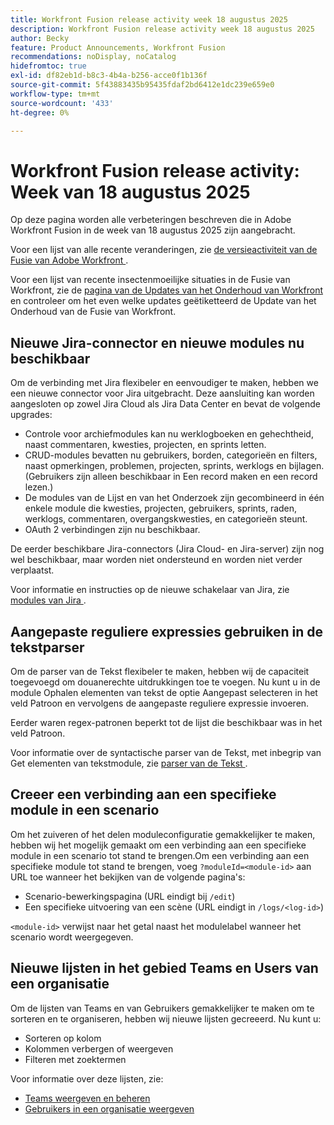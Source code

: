 ```yaml
---
title: Workfront Fusion release activity week 18 augustus 2025
description: Workfront Fusion release activity week 18 augustus 2025
author: Becky
feature: Product Announcements, Workfront Fusion
recommendations: noDisplay, noCatalog
hidefromtoc: true
exl-id: df82eb1d-b8c3-4b4a-b256-acce0f1b136f
source-git-commit: 5f43883435b95435fdaf2bd6412e1dc239e659e0
workflow-type: tm+mt
source-wordcount: '433'
ht-degree: 0%

---
```


# Workfront Fusion release activity: Week van 18 augustus 2025

Op deze pagina worden alle verbeteringen beschreven die in Adobe Workfront Fusion in de week van 18 augustus 2025 zijn aangebracht.

Voor een lijst van alle recente veranderingen, zie [ de versieactiviteit van de Fusie van Adobe Workfront ](/help/workfront-fusion/fusion-product-releases/fusion-release-activity.md).

Voor een lijst van recente insectenmoeilijke situaties in de Fusie van Workfront, zie de [ pagina van de Updates van het Onderhoud van Workfront ](https://experienceleague.adobe.com/en/docs/workfront-known-issues/releases/current-updates) en controleer om het even welke updates geëtiketteerd de Update van het Onderhoud van de Fusie van Workfront.

## Nieuwe Jira-connector en nieuwe modules nu beschikbaar

Om de verbinding met Jira flexibeler en eenvoudiger te maken, hebben we een nieuwe connector voor Jira uitgebracht. Deze aansluiting kan worden aangesloten op zowel Jira Cloud als Jira Data Center en bevat de volgende upgrades:

* Controle voor archiefmodules kan nu werklogboeken en gehechtheid, naast commentaren, kwesties, projecten, en sprints letten.
* CRUD-modules bevatten nu gebruikers, borden, categorieën en filters, naast opmerkingen, problemen, projecten, sprints, werklogs en bijlagen. (Gebruikers zijn alleen beschikbaar in Een record maken en een record lezen.)
* De modules van de Lijst en van het Onderzoek zijn gecombineerd in één enkele module die kwesties, projecten, gebruikers, sprints, raden, werklogs, commentaren, overgangskwesties, en categorieën steunt.
* OAuth 2 verbindingen zijn nu beschikbaar.

De eerder beschikbare Jira-connectors (Jira Cloud- en Jira-server) zijn nog wel beschikbaar, maar worden niet ondersteund en worden niet verder verplaatst.

Voor informatie en instructies op de nieuwe schakelaar van Jira, zie [ modules van Jira ](/help/workfront-fusion/references/apps-and-modules/third-party-connectors/jira-modules-new.md).

## Aangepaste reguliere expressies gebruiken in de tekstparser

Om de parser van de Tekst flexibeler te maken, hebben wij de capaciteit toegevoegd om douanerechte uitdrukkingen toe te voegen. Nu kunt u in de module Ophalen elementen van tekst de optie Aangepast selecteren in het veld Patroon en vervolgens de aangepaste reguliere expressie invoeren.

Eerder waren regex-patronen beperkt tot de lijst die beschikbaar was in het veld Patroon.

Voor informatie over de syntactische parser van de Tekst, met inbegrip van Get elementen van tekstmodule, zie [ parser van de Tekst ](/help/workfront-fusion/references/apps-and-modules/tools-and-transformers/text-parser.md).

## Creeer een verbinding aan een specifieke module in een scenario

Om het zuiveren of het delen moduleconfiguratie gemakkelijker te maken, hebben wij het mogelijk gemaakt om een verbinding aan een specifieke module in een scenario tot stand te brengen.Om een verbinding aan een specifieke module tot stand te brengen, voeg `?moduleId=<module-id>` aan URL toe wanneer het bekijken van de volgende pagina&#39;s:

* Scenario-bewerkingspagina (URL eindigt bij `/edit`)
* Een specifieke uitvoering van een scène (URL eindigt in `/logs/<log-id>`)

`<module-id>` verwijst naar het getal naast het modulelabel wanneer het scenario wordt weergegeven.

## Nieuwe lijsten in het gebied Teams en Users van een organisatie

Om de lijsten van Teams en van Gebruikers gemakkelijker te maken om te sorteren en te organiseren, hebben wij nieuwe lijsten gecreeerd. Nu kunt u:

* Sorteren op kolom
* Kolommen verbergen of weergeven
* Filteren met zoektermen

Voor informatie over deze lijsten, zie:

* [Teams weergeven en beheren](/help/workfront-fusion/set-up-and-manage-workfront-fusion/set-up-and-manage-orgs-and-teams/manage-users-and-teams/view-and-manage-teams.md)
* [Gebruikers in een organisatie weergeven](/help/workfront-fusion/set-up-and-manage-workfront-fusion/set-up-and-manage-orgs-and-teams/manage-users-and-teams/view-users-in-an-org.md)
